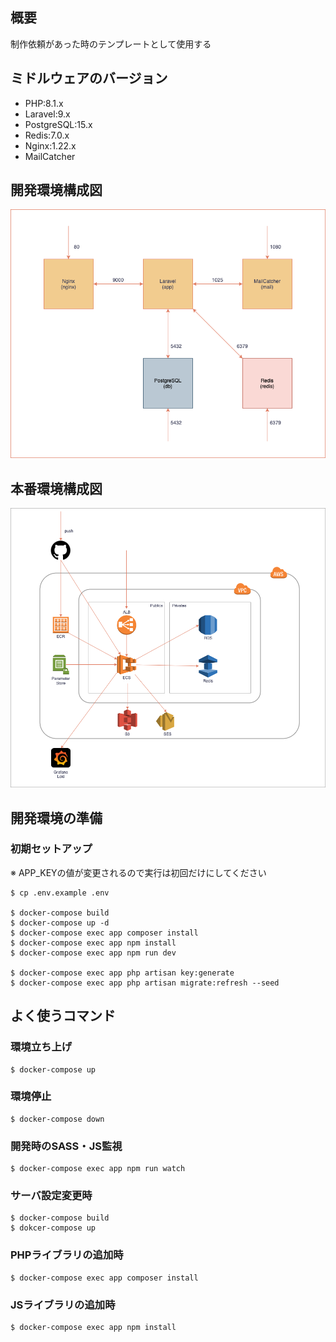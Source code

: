 ## 概要
制作依頼があった時のテンプレートとして使用する
 
## ミドルウェアのバージョン
- PHP:8.1.x
- Laravel:9.x
- PostgreSQL:15.x
- Redis:7.0.x
- Nginx:1.22.x
- MailCatcher

## 開発環境構成図
![structure](./.doc/images/structure_dev.png)

## 本番環境構成図
![structure](./.doc/images/structure_prod.png)

## 開発環境の準備
### 初期セットアップ
※ APP_KEYの値が変更されるので実行は初回だけにしてください
```
$ cp .env.example .env

$ docker-compose build
$ docker-compose up -d
$ docker-compose exec app composer install
$ docker-compose exec app npm install
$ docker-compose exec app npm run dev

$ docker-compose exec app php artisan key:generate
$ docker-compose exec app php artisan migrate:refresh --seed
```

## よく使うコマンド
### 環境立ち上げ
```
$ docker-compose up
```

### 環境停止
```
$ docker-compose down
```

### 開発時のSASS・JS監視
```
$ docker-compose exec app npm run watch
```

### サーバ設定変更時
```
$ docker-compose build
$ dokcer-compose up
```

### PHPライブラリの追加時
```
$ docker-compose exec app composer install
```

### JSライブラリの追加時
```
$ docker-compose exec app npm install
```
